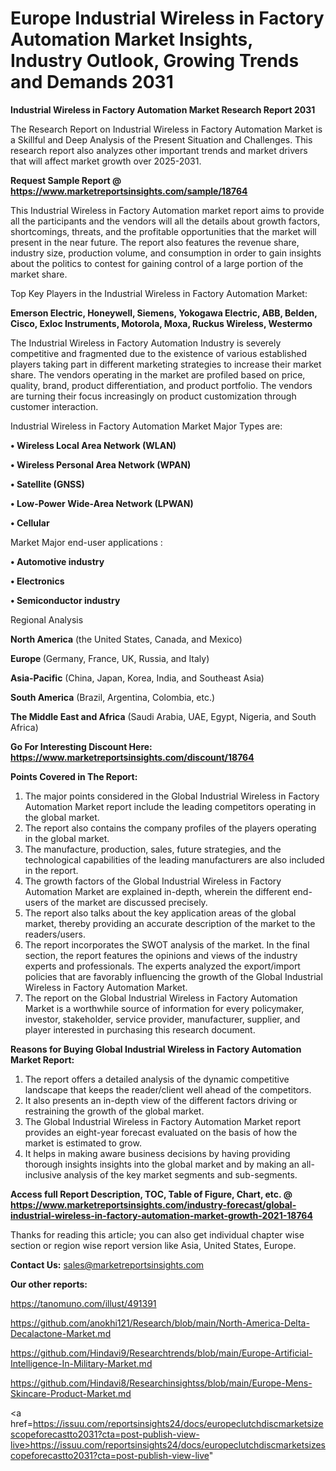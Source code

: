  # Europe Industrial Wireless in Factory Automation Market Insights, Industry Outlook, Growing Trends and Demands 2031

<strong>Industrial Wireless in Factory Automation Market Research Report 2031</strong>

The Research Report on Industrial Wireless in Factory Automation Market is a Skillful and Deep Analysis of the Present Situation and Challenges. This research report also analyzes other important trends and market drivers that will affect market growth over 2025-2031.

<strong>Request Sample Report @ <a href=https://www.marketreportsinsights.com/sample/18764>https://www.marketreportsinsights.com/sample/18764</a></strong>

This Industrial Wireless in Factory Automation market report aims to provide all the participants and the vendors will all the details about growth factors, shortcomings, threats, and the profitable opportunities that the market will present in the near future. The report also features the revenue share, industry size, production volume, and consumption in order to gain insights about the politics to contest for gaining control of a large portion of the market share.

Top Key Players in the Industrial Wireless in Factory Automation Market:

<strong>Emerson Electric, Honeywell, Siemens, Yokogawa Electric, ABB, Belden, Cisco, Exloc Instruments, Motorola, Moxa, Ruckus Wireless, Westermo</strong>

The Industrial Wireless in Factory Automation Industry is severely competitive and fragmented due to the existence of various established players taking part in different marketing strategies to increase their market share. The vendors operating in the market are profiled based on price, quality, brand, product differentiation, and product portfolio. The vendors are turning their focus increasingly on product customization through customer interaction.

Industrial Wireless in Factory Automation Market Major Types are:

<strong>• Wireless Local Area Network (WLAN)

• Wireless Personal Area Network (WPAN)    

• Satellite (GNSS)  

• Low-Power Wide-Area Network (LPWAN)

• Cellular</strong>

Market Major end-user applications :

<strong>• Automotive industry

• Electronics

• Semiconductor industry</strong>

Regional Analysis

</u><strong><b>North America</b></strong> (the United States, Canada, and Mexico)

<strong><b>Europe </b></strong>(Germany, France, UK, Russia, and Italy)

<strong><b>Asia-Pacific</b></strong> (China, Japan, Korea, India, and Southeast Asia)

<strong><b>South America</b></strong> (Brazil, Argentina, Colombia, etc.)

<strong><b>The Middle East and Africa</b></strong> (Saudi Arabia, UAE, Egypt, Nigeria, and South Africa)

<strong>Go For Interesting Discount Here: <a href=https://www.marketreportsinsights.com/discount/18764>https://www.marketreportsinsights.com/discount/18764</a></strong>

<strong>Points Covered in The Report:</strong>
<ol>
  <li>The major points considered in the Global Industrial Wireless in Factory Automation Market report include the leading competitors operating in the global market.</li>
  <li>The report also contains the company profiles of the players operating in the global market.</li>
  <li>The manufacture, production, sales, future strategies, and the technological capabilities of the leading manufacturers are also included in the report.</li>
  <li>The growth factors of the Global Industrial Wireless in Factory Automation Market are explained in-depth, wherein the different end-users of the market are discussed precisely.</li>
  <li>The report also talks about the key application areas of the global market, thereby providing an accurate description of the market to the readers/users.</li>
  <li>The report incorporates the SWOT analysis of the market. In the final section, the report features the opinions and views of the industry experts and professionals. The experts analyzed the export/import policies that are favorably influencing the growth of the Global Industrial Wireless in Factory Automation Market.</li>
  <li>The report on the Global Industrial Wireless in Factory Automation Market is a worthwhile source of information for every policymaker, investor, stakeholder, service provider, manufacturer, supplier, and player interested in purchasing this research document.</li>
</ol>
<strong>Reasons for Buying Global Industrial Wireless in Factory Automation Market Report:</strong>

<ol>
  <li>The report offers a detailed analysis of the dynamic competitive landscape that keeps the reader/client well ahead of the competitors.</li>
  <li>It also presents an in-depth view of the different factors driving or restraining the growth of the global market.</li>
  <li>The Global Industrial Wireless in Factory Automation Market report provides an eight-year forecast evaluated on the basis of how the market is estimated to grow.</li>
  <li>It helps in making aware business decisions by having providing thorough insights insights into the global market and by making an all-inclusive analysis of the key market segments and sub-segments.</li>
</ol>
<strong>Access full Report Description, TOC, Table of Figure, Chart, etc. @ <a href=https://www.marketreportsinsights.com/industry-forecast/global-industrial-wireless-in-factory-automation-market-growth-2021-18764>https://www.marketreportsinsights.com/industry-forecast/global-industrial-wireless-in-factory-automation-market-growth-2021-18764</a></strong>


Thanks for reading this article; you can also get individual chapter wise section or region wise report version like Asia, United States, Europe.

<strong>Contact Us:</strong>
sales@marketreportsinsights.com

<strong>Our other reports:</strong>

<a href=https://tanomuno.com/illust/491391>https://tanomuno.com/illust/491391</a>

<a href=https://github.com/anokhi121/Research/blob/main/North-America-Delta-Decalactone-Market.md>https://github.com/anokhi121/Research/blob/main/North-America-Delta-Decalactone-Market.md</a>

<a href=https://github.com/Hindavi9/Researchtrends/blob/main/Europe-Artificial-Intelligence-In-Military-Market.md>https://github.com/Hindavi9/Researchtrends/blob/main/Europe-Artificial-Intelligence-In-Military-Market.md</a>

<a href=https://github.com/Hindavi8/Researchinsightss/blob/main/Europe-Mens-Skincare-Product-Market.md>https://github.com/Hindavi8/Researchinsightss/blob/main/Europe-Mens-Skincare-Product-Market.md</a>

<a href=https://issuu.com/reportsinsights24/docs/europeclutchdiscmarketsizescopeforecastto2031?cta=post-publish-view-live>https://issuu.com/reportsinsights24/docs/europeclutchdiscmarketsizescopeforecastto2031?cta=post-publish-view-live</a>"
